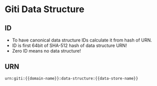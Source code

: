 # Giti Data Structure

## ID
- To have canonical data structure IDs calculate it from hash of URN.
- ID is first 64bit of SHA-512 hash of data structure URN!
- Zero ID means no data structure!

## URN
`urn:giti:{{domain-name}}:data-structure:{{data-store-name}}`
